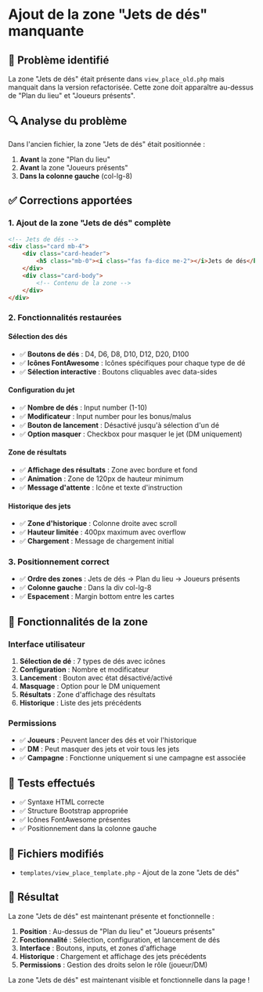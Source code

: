 # Ajout de la zone "Jets de dés" manquante

## 🐛 Problème identifié

La zone "Jets de dés" était présente dans `view_place_old.php` mais manquait dans la version refactorisée. Cette zone doit apparaître au-dessus de "Plan du lieu" et "Joueurs présents".

## 🔍 Analyse du problème

Dans l'ancien fichier, la zone "Jets de dés" était positionnée :
1. **Avant** la zone "Plan du lieu"
2. **Avant** la zone "Joueurs présents"
3. **Dans la colonne gauche** (col-lg-8)

## ✅ Corrections apportées

### 1. **Ajout de la zone "Jets de dés" complète**
```html
<!-- Jets de dés -->
<div class="card mb-4">
    <div class="card-header">
        <h5 class="mb-0"><i class="fas fa-dice me-2"></i>Jets de dés</h5>
    </div>
    <div class="card-body">
        <!-- Contenu de la zone -->
    </div>
</div>
```

### 2. **Fonctionnalités restaurées**

#### **Sélection des dés**
- ✅ **Boutons de dés** : D4, D6, D8, D10, D12, D20, D100
- ✅ **Icônes FontAwesome** : Icônes spécifiques pour chaque type de dé
- ✅ **Sélection interactive** : Boutons cliquables avec data-sides

#### **Configuration du jet**
- ✅ **Nombre de dés** : Input number (1-10)
- ✅ **Modificateur** : Input number pour les bonus/malus
- ✅ **Bouton de lancement** : Désactivé jusqu'à sélection d'un dé
- ✅ **Option masquer** : Checkbox pour masquer le jet (DM uniquement)

#### **Zone de résultats**
- ✅ **Affichage des résultats** : Zone avec bordure et fond
- ✅ **Animation** : Zone de 120px de hauteur minimum
- ✅ **Message d'attente** : Icône et texte d'instruction

#### **Historique des jets**
- ✅ **Zone d'historique** : Colonne droite avec scroll
- ✅ **Hauteur limitée** : 400px maximum avec overflow
- ✅ **Chargement** : Message de chargement initial

### 3. **Positionnement correct**
- ✅ **Ordre des zones** : Jets de dés → Plan du lieu → Joueurs présents
- ✅ **Colonne gauche** : Dans la div col-lg-8
- ✅ **Espacement** : Margin bottom entre les cartes

## 🎯 Fonctionnalités de la zone

### **Interface utilisateur**
1. **Sélection de dé** : 7 types de dés avec icônes
2. **Configuration** : Nombre et modificateur
3. **Lancement** : Bouton avec état désactivé/activé
4. **Masquage** : Option pour le DM uniquement
5. **Résultats** : Zone d'affichage des résultats
6. **Historique** : Liste des jets précédents

### **Permissions**
- ✅ **Joueurs** : Peuvent lancer des dés et voir l'historique
- ✅ **DM** : Peut masquer des jets et voir tous les jets
- ✅ **Campagne** : Fonctionne uniquement si une campagne est associée

## 🧪 Tests effectués

- ✅ Syntaxe HTML correcte
- ✅ Structure Bootstrap appropriée
- ✅ Icônes FontAwesome présentes
- ✅ Positionnement dans la colonne gauche

## 📁 Fichiers modifiés

- `templates/view_place_template.php` - Ajout de la zone "Jets de dés"

## 🎯 Résultat

La zone "Jets de dés" est maintenant présente et fonctionnelle :

1. **Position** : Au-dessus de "Plan du lieu" et "Joueurs présents"
2. **Fonctionnalité** : Sélection, configuration, et lancement de dés
3. **Interface** : Boutons, inputs, et zones d'affichage
4. **Historique** : Chargement et affichage des jets précédents
5. **Permissions** : Gestion des droits selon le rôle (joueur/DM)

La zone "Jets de dés" est maintenant visible et fonctionnelle dans la page !
